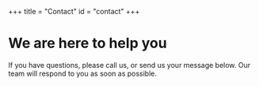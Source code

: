 +++
title = "Contact"
id = "contact"
+++

# We are here to help you

If you have questions, please call us, or send us your message below. Our team will respond to you as soon as possible.
